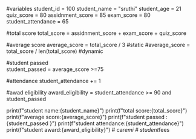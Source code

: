 #variables
student_id = 100
student_name = "sruthi"
student_age = 21
quiz_score = 80
assidnment_score = 85
exam_score  = 80
student_attendance = 65

#total score
total_score = assidnment_score + exam_score + quiz_score 

#average score 
average_score = total_score / 3 #static 
 #average_score = total_score / len(total_score) #dynamic   

#student passed  
student_passed = average_score >=75

#attendance
student_attendance += 1

#awad eligibility 
award_eligibility = student_attendance >= 90 and student_passed

print(f"student name:{student_name}")
print(f"total score:{total_score}")
print(f"average score:{average_score}")
print(f"student passed :{student_passed }")
print(f"student attendance:{student_attendance}")
print(f"student award:{award_eligibility}") #   c a r _ e m i  
 #   s t u d e n t _ f e e s  
 